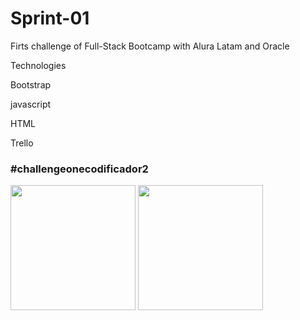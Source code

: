 # Sprint-01
Firts challenge of Full-Stack Bootcamp with Alura Latam and Oracle

Technologies

Bootstrap

javascript

HTML

Trello

### #challengeonecodificador2

<img src="https://s2.qwant.com/thumbr/0x380/6/7/b133dcc904a76b375169d132e0fb05aa604beadb8224c511af93eb2b5c5855/AGF-l7_gxaZktmHADjcM5nVmCyQeupZS2vf15n638A=s900-mo-c-c0xffffffff-rj-k-no.jpg?u=https%3A%2F%2Fyt3.ggpht.com%2Fa%2FAGF-l7_gxaZktmHADjcM5nVmCyQeupZS2vf15n638A%3Ds900-mo-c-c0xffffffff-rj-k-no&q=0&b=1&p=0&a=0" width="200px">

<img src="https://s2.qwant.com/thumbr/0x380/c/7/863979dcf560a63d74d78d5748fc8bb79aff83b74dea43c2e9019af4395765/453-4533338_oracle-logo-for-website-new-oracle-logo-png.png?u=https%3A%2F%2Fwww.vhv.rs%2Fdpng%2Fd%2F453-4533338_oracle-logo-for-website-new-oracle-logo-png.png&q=0&b=1&p=0&a=0" width="200px">